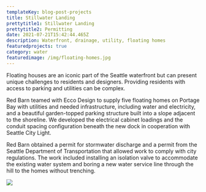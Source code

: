 ```yaml
---
templateKey: blog-post-projects
title: Stillwater Landing
prettytitle1: Stillwater Landing
prettytitle2: Permitting
date: 2021-07-21T15:42:44.465Z
description: Waterfront, drainage, utility, floating homes
featuredprojects: true
category: water
featuredimage: /img/floating-homes.jpg
---
```

Floating houses are an iconic part of the Seattle waterfront but can present unique challenges to residents and designers. Providing residents with access to parking and utilities can be complex.

Red Barn teamed with Ecco Design to supply five floating homes on Portage Bay with utilities and needed infrastructure, including water and electricity, and a beautiful garden-topped parking structure built into a slope adjacent to the shoreline. We developed the electrical cabinet loadings and the conduit spacing configuration beneath the new dock in cooperation with Seattle City Light.

Red Barn obtained a permit for stormwater discharge and a permit from the Seattle Department of Transportation that allowed work to comply with city regulations. The work included installing an isolation valve to accommodate the existing water system and boring a new water service line through the hill to the homes without trenching.

![](/img/floating-homes-2.jpg)